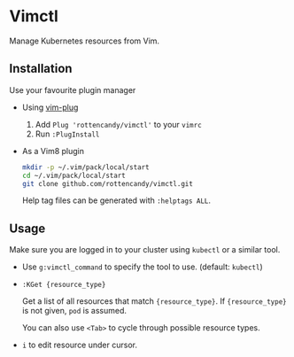 Vimctl
======

Manage Kubernetes resources from Vim.


Installation
------------

Use your favourite plugin manager

- Using [vim-plug](https://github.com/junegunn/vim-plug)
  1. Add `Plug 'rottencandy/vimctl'` to your `vimrc`
  2. Run `:PlugInstall`

- As a Vim8 plugin
  ```sh
  mkdir -p ~/.vim/pack/local/start
  cd ~/.vim/pack/local/start
  git clone github.com/rottencandy/vimctl.git
  ```
  Help tag files can be generated with `:helptags ALL`.


Usage
-----

Make sure you are logged in to your cluster using `kubectl` or a similar tool.

- Use `g:vimctl_command` to specify the tool to use. (default: `kubectl`)

- `:KGet {resource_type}`

  Get a list of all resources that match `{resource_type}`. If `{resource_type}` is not given, `pod` is assumed.

  You can also use `<Tab>` to cycle through possible resource types.

- `i` to edit resource under cursor.
